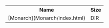 <table>
<tr><th>Name</th><th>Size</th></tr>
<tr><td>
[Monarch](Monarch/index.html)
</td><td>DIR</td></tr>
</table>
